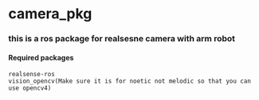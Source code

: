 # camera_pkg

### this is a ros package for realsesne camera with arm robot

#### Required packages
```
realsense-ros
vision_opencv(Make sure it is for noetic not melodic so that you can use opencv4)
```


